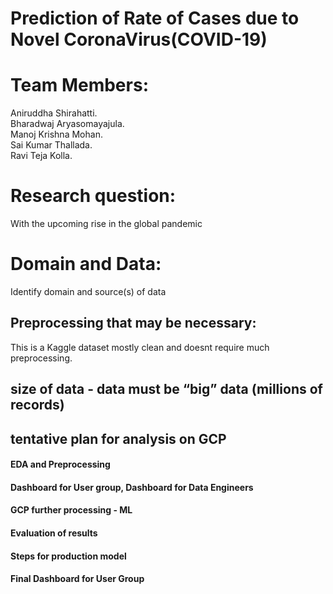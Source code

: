 # Prediction of Rate of Cases due to Novel CoronaVirus(COVID-19)


# Team Members:
Aniruddha Shirahatti.<br/>
Bharadwaj Aryasomayajula. <br/>
Manoj Krishna Mohan. <br/>
Sai Kumar Thallada. <br/>
Ravi Teja Kolla. 

# Research question:  
With the upcoming rise in the global pandemic
# Domain and Data: 
Identify domain and source(s) of data

## Preprocessing that may be necessary:
This is a Kaggle dataset mostly clean and doesnt require much preprocessing.

## size of data - data must be “big” data (millions of records)

## tentative plan for analysis on GCP

#### EDA and Preprocessing

#### Dashboard for User group, Dashboard for Data Engineers

#### GCP further processing - ML

#### Evaluation of results

#### Steps for production model

#### Final Dashboard for User Group
